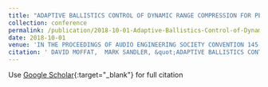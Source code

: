 ```yaml
---
title: "ADAPTIVE BALLISTICS CONTROL OF DYNAMIC RANGE COMPRESSION FOR PERCUSSIVE TRACKS"
collection: conference
permalink: /publication/2018-10-01-Adaptive-Ballistics-Control-of-Dynamic-Range-Compression-for-Percussive-Tracks
date: 2018-10-01
venue: 'IN THE PROCEEDINGS OF AUDIO ENGINEERING SOCIETY CONVENTION 145'
citation: ' DAVID MOFFAT,  MARK SANDLER, &quot;ADAPTIVE BALLISTICS CONTROL OF DYNAMIC RANGE COMPRESSION FOR PERCUSSIVE TRACKS.&quot; IN THE PROCEEDINGS OF AUDIO ENGINEERING SOCIETY CONVENTION 145, 2018.'
---
```

Use [Google Scholar](https://scholar.google.com/scholar?q=Adaptive+Ballistics+Control+of+Dynamic+Range+Compression+for+Percussive+Tracks){:target="_blank"} for full citation